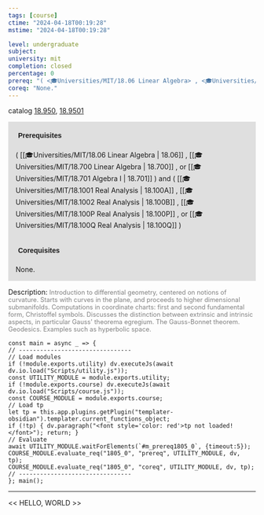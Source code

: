 ```yaml
---
tags: [course]
ctime: "2024-04-18T00:19:28"
mstime: "2024-04-18T00:19:28"

level: undergraduate
subject: 
university: mit
completion: closed
percentage: 0
prereq: "( <🎓Universities/MIT/18.06 Linear Algebra> , <🎓Universities/MIT/18.700 Linear Algebra> , or <🎓Universities/MIT/18.701 Algebra I> ) and ( <🎓Universities/MIT/18.1001 Real Analysis> , <🎓Universities/MIT/18.1002 Real Analysis> , <🎓Universities/MIT/18.100P Real Analysis> , or <🎓Universities/MIT/18.100Q Real Analysis> )"
coreq: "None."
---
```


catalog [18.950](http://student.mit.edu/catalog/m18b.html#18.950), [18.9501](http://student.mit.edu/catalog/m18b.html#18.9501)

<span style="display: block; padding: 15px; background-color: rgb(100, 100, 100, 0.2);"><font id="m_prereq1805_0" style="display: block; font-family: Arial, sans-serif; font-weight: bold; padding: 5px">Prerequisites</font><br><span id="prereq1805_0">( [[🎓Universities/MIT/18.06 Linear Algebra | 18.06]] , [[🎓Universities/MIT/18.700 Linear Algebra | 18.700]] , or [[🎓Universities/MIT/18.701 Algebra I | 18.701]] ) and ( [[🎓Universities/MIT/18.1001 Real Analysis | 18.100A]] , [[🎓Universities/MIT/18.1002 Real Analysis | 18.100B]] , [[🎓Universities/MIT/18.100P Real Analysis | 18.100P]] , or [[🎓Universities/MIT/18.100Q Real Analysis | 18.100Q]] )</span></span>
<span style="display: block; padding: 15px; background-color: rgb(100, 100, 100, 0.2);"><font id="m_coreq1805_0" style="display: block; font-family: Arial, sans-serif; font-weight: bold; padding: 5px">Corequisites</font><br><span id="coreq1805_0">None.</span></span>

<font style="">Description:</font>
<font style="color: grey; font-size: 0.8rem;">Introduction to differential geometry, centered on notions of curvature. Starts with curves in the plane, and proceeds to higher dimensional submanifolds. Computations in coordinate charts: first and second fundamental form, Christoffel symbols. Discusses the distinction between extrinsic and intrinsic aspects, in particular Gauss' theorema egregium. The Gauss-Bonnet theorem. Geodesics. Examples such as hyperbolic space.</font>

```dataviewjs
const main = async _ => {
// --------------------------------
// Load modules
if (!module.exports.utility) dv.executeJs(await dv.io.load("Scripts/utility.js"));
const UTILITY_MODULE = module.exports.utility;
if (!module.exports.course) dv.executeJs(await dv.io.load("Scripts/course.js"));
const COURSE_MODULE = module.exports.course;
// Load tp
let tp = this.app.plugins.getPlugin("templater-obsidian").templater.current_functions_object;
if (!tp) { dv.paragraph("<font style='color: red'>tp not loaded!</font>"); return; }
// Evaluate
await UTILITY_MODULE.waitForElements(`#m_prereq1805_0`, {timeout:5});
COURSE_MODULE.evaluate_req("1805_0", "prereq", UTILITY_MODULE, dv, tp);
COURSE_MODULE.evaluate_req("1805_0", "coreq", UTILITY_MODULE, dv, tp);
// --------------------------------
}; main();
```

---

<< HELLO, WORLD >>
